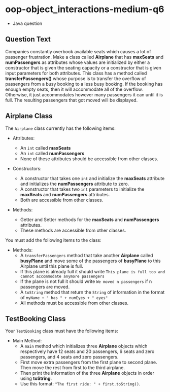# oop-object_interactions-medium-q6

- Java question

## Question Text

Companies constantly overbook available seats which causes a lot of passenger frustration. Make a class called
**Airplane** that has **maxSeats** and **numPassengers** as attributes whose values are initialized by either a
constructor that is given the seating capacity or a constructor that is given input parameters for both attributes.
This class has a method called **transferPassengers()** whose purpose is to transfer the overflow of passengers from a
busy booking to a less busy booking. If the booking has enough empty seats, then it will accommodate all of the
overflow.
Otherwise, it just accommodates however many passengers it can until it is full. The resulting passengers that got moved
will be displayed.

## Airplane Class

The `Airplane` class currently has the following items:

- Attributes:
    - An `int` called **maxSeats**
    - An `int` called **numPassengers**
    - None of these attributes should be accessible from other classes.

- Constructors:
    - A constructor that takes one `int` and initialize the **maxSeats** attribute and initializes the **numPassengers**
      attribute to zero.
    - A constructor that takes two `int` parameters to initialize the **maxSeats** and **numPassengers** attributes.
    - Both are accessible from other classes.

- Methods:
    - Getter and Setter methods for the **maxSeats** and **numPassengers** attributes.
    - These methods are accessible from other classes.

You must add the following items to the class:

- Methods:
    - A `transferPassengers` method that take another **Airplane** called **busyPlane** and move some of the
      passengers of **busyPlane** to this Airplane until this plane is full.
    - If this plane is already full it should write `This plane is full too and cannot accommodate anymore passengers`
    - If the plane is not full it should write `We moved n passengers` if n passengers are moved.
    - A `toString` method that return the `String` of information in the format
      of `myName + " has " + numEyes + " eyes"`
    - All methods must be accessible from other classes.

## TestBooking Class

Your `TestBooking` class must have the following items:

- Main Method:
    - A `main` method which initializes three **Airplane** objects which respectively have 12 seats and 20 passengers, 6 seats and
      zero passengers, and 4 seats and zero passengers.
    - First move extra passengers from the first plane to second plane. Then move the rest from first to the third
      airplane.
    - Then print the information of the three **Airplane** objects in order using **toString**.
    - Use this format: `"The first ride: " + first.toString()`.